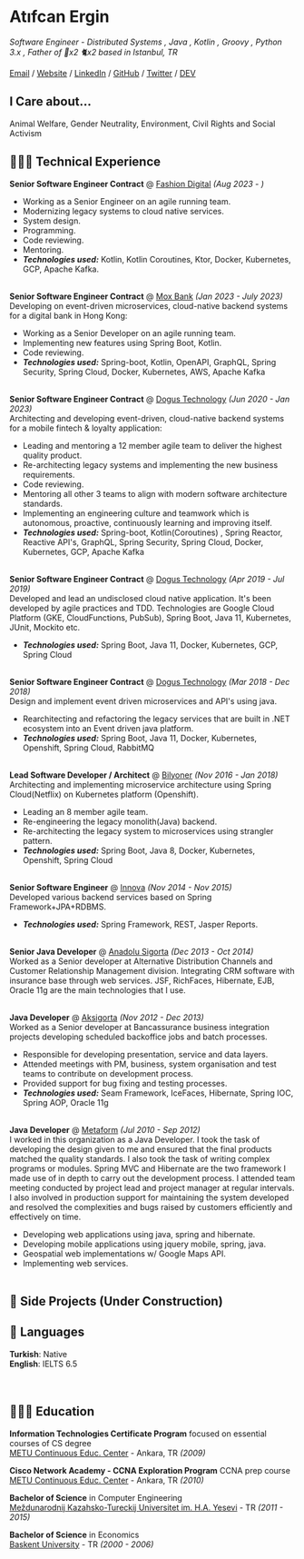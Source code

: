# Atıfcan Ergin

_Software Engineer - Distributed Systems , Java , Kotlin , Groovy , Python 3.x , Father of 🐶x2 🐈x2 based in Istanbul, TR_ <br>

[Email](mailto:atifcanergin@gmail.com) / [Website]() / [LinkedIn](https://www.linkedin.com/in/atifcanergin/) / [GitHub](https://github.com/ozthemagician/) / [Twitter](https://twitter.com/codicelautus/) / [DEV]()

## I Care about...
Animal Welfare, Gender Neutrality, Environment, Civil Rights and Social Activism

## 👩🏼‍💻 Technical Experience

**Senior Software Engineer Contract** @ [Fashion Digital](https://www.digital-meets-fashion.de/en/) _(Aug 2023 - )_ <br>
  - Working as a Senior Engineer on an agile running team.
  - Modernizing legacy systems to cloud native services.
  - System design.
  - Programming.
  - Code reviewing.
  - Mentoring.
  - **_Technologies used:_** Kotlin, Kotlin Coroutines, Ktor, Docker, Kubernetes, GCP, Apache Kafka.
<br><br>

**Senior Software Engineer Contract** @ [Mox Bank](https://mox.com) _(Jan 2023 - July 2023)_ <br>
Developing on event-driven microservices, cloud-native backend systems for a digital bank in Hong Kong:
  - Working as a Senior Developer on an agile running team.
  - Implementing new features using Spring Boot, Kotlin.
  - Code reviewing.
  - **_Technologies used:_** Spring-boot, Kotlin, OpenAPI, GraphQL, Spring Security, Spring Cloud, Docker, Kubernetes, AWS, Apache Kafka
<br><br>

**Senior Software Engineer Contract** @ [Dogus Technology](https://www.linkedin.com/company/dogus-teknoloji/) _(Jun 2020 - Jan 2023)_ <br>
Architecting and developing event-driven, cloud-native backend systems for a mobile fintech & loyalty application:
  - Leading and mentoring a 12 member agile team to deliver the highest quality product.
  - Re-architecting legacy systems and implementing the new business requirements.
  - Code reviewing.
  - Mentoring all other 3 teams to align with modern software architecture standards.
  - Implementing an engineering culture and teamwork which is autonomous, proactive, continuously learning and improving itself.
  - **_Technologies used:_** Spring-boot, Kotlin(Coroutines) , Spring Reactor, Reactive API's, GraphQL, Spring Security, Spring Cloud, Docker, Kubernetes, GCP, Apache Kafka
<br><br>

**Senior Software Engineer Contract** @ [Dogus Technology](https://www.linkedin.com/company/dogus-teknoloji/) _(Apr 2019 - Jul 2019)_  <br>
Developed and lead an undisclosed cloud native application. It's been developed by agile practices and TDD. Technologies are Google Cloud Platform (GKE, CloudFunctions, PubSub), Spring Boot, Java 11, Kubernetes, JUnit, Mockito etc.
  - **_Technologies used:_** Spring Boot, Java 11, Docker, Kubernetes, GCP, Spring Cloud
<br><br>

**Senior Software Engineer Contract** @ [Dogus Technology](https://www.linkedin.com/company/dogus-teknoloji/) _(Mar 2018 - Dec 2018)_  <br>
Design and implement event driven microservices and API's using java.
  - Rearchitecting and refactoring the legacy services that are built in .NET ecosystem into an Event driven java platform.
  - **_Technologies used:_** Spring Boot, Java 11, Docker, Kubernetes, Openshift, Spring Cloud, RabbitMQ
<br><br>

**Lead Software Developer / Architect** @ [Bilyoner](https://www.linkedin.com/company/bilyoner/) _(Nov 2016 - Jan 2018)_ <br>
Architecting and implementing microservice architecture using Spring Cloud(Netflix) on Kubernetes platform (Openshift).
  - Leading an 8 member agile team.
  - Re-engineering the legacy monolith(Java) backend.
  - Re-architecting the legacy system to microservices using strangler pattern.
  - **_Technologies used:_** Spring Boot, Java 8, Docker, Kubernetes, Openshift, Spring Cloud
    <br><br>

**Senior Software Engineer** @ [Innova](https://www.linkedin.com/company/innova/) _(Nov 2014 - Nov 2015)_ <br>
Developed various backend services based on Spring Framework+JPA+RDBMS.
  - **_Technologies used:_** Spring Framework, REST, Jasper Reports.
  <br><br>

**Senior Java Developer** @ [Anadolu Sigorta](https://www.linkedin.com/company/anadolusigorta/) _(Dec 2013 - Oct 2014)_ <br>
Worked as a Senior developer at Alternative Distribution Channels and Customer Relationship Management division. Integrating CRM software with insurance base through web services. JSF, RichFaces, Hibernate, EJB, Oracle 11g are the main technologies that I use.
  <br><br>
  
**Java Developer** @ [Aksigorta](https://www.linkedin.com/company/aksigorta/) _(Nov 2012 - Dec 2013)_ <br>
Worked as a Senior developer at Bancassurance business integration projects developing scheduled backoffice jobs and batch processes. 
  - Responsible for developing presentation, service and data layers. 
  - Attended meetings with PM, business, system organisation and test teams to contribute on development process. 
  - Provided support for bug fixing and testing processes.
  - **_Technologies used:_** Seam Framework, IceFaces, Hibernate, Spring IOC, Spring AOP, Oracle 11g
  <br><br>
  
**Java Developer** @ [Metaform](https://www.linkedin.com/company/metaform-bilisim-ltd/) _(Jul 2010 - Sep 2012)_ <br>
I worked in this organization as a Java Developer. I took the task of developing the design given to me and ensured that the final products matched the quality standards. I also took the task of writing complex programs or modules. Spring MVC and Hibernate are the two framework I made use of in depth to carry out the development process. I attended team meeting conducted by project lead and project manager at regular intervals. I also involved in production support for maintaining the system developed and resolved the complexities and bugs raised by customers efficiently and effectively on time.

  - Developing web applications using java, spring and hibernate. 
  - Developing mobile applications using jquery mobile, spring, java.
  - Geospatial web implementations w/ Google Maps API.
  - Implementing web services.
  <br><br>

## 📌 Side Projects (Under Construction)


## 💬 Languages

**Turkish**: Native <br>
**English**: IELTS 6.5 <br>
<br><br>

## 👩🏼‍🎓 Education

**Information Technologies Certificate Program** focused on essential courses of CS degree<br>
[METU Continuous Educ. Center](https://idea.metu.edu.tr/?lang=en) - Ankara, TR _(2009)_ <br>

**Cisco Network Academy - CCNA Exploration Program** CCNA prep course<br>
[METU Continuous Educ. Center](https://sem.metu.edu.tr/) - Ankara, TR _(2010)_ <br>

**Bachelor of Science** in Computer Engineering<br>
[Meždunarodnij Kazahsko-Tureckij Universitet im. H.A. Yesevi](https://www.ayu.edu.tr) - TR _(2011 - 2015)_

**Bachelor of Science** in Economics<br>
[Baskent University](https://www.baskent.edu.tr) - TR _(2000 - 2006)_
